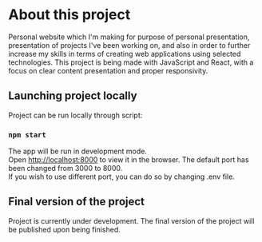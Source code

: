 # About this project

Personal website which I'm making for purpose of personal presentation, presentation of
projects I've been working on, and also in order to further increase my skills in terms of
creating web applications using selected technologies. This project is being made with JavaScript
and React, with a focus on clear content presentation and proper responsivity.


## Launching project locally

Project can be run locally through script:

### `npm start`

The app will be run in development mode.<br />
Open [http://localhost:8000](http://localhost:8000) to view it in the browser.
The default port has been changed from 3000 to 8000.<br/>
If you wish to use different port, you can do so by changing .env file. <br/>

## Final version of the project

Project is currently under development. The final version of the project will be published upon being finished.